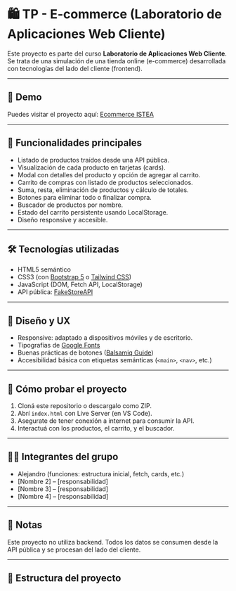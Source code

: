 # 🛍️ TP - E-commerce (Laboratorio de Aplicaciones Web Cliente)

Este proyecto es parte del curso **Laboratorio de Aplicaciones Web Cliente**. Se trata de una simulación de una tienda online (e-commerce) desarrollada con tecnologías del lado del cliente (frontend).

---
## 🔗 Demo

Puedes visitar el proyecto aquí: [Ecommerce ISTEA](https://alenovelli123.github.io/tp-ecommerce-labwebcliente/)

---

## 🚀 Funcionalidades principales

- Listado de productos traídos desde una API pública.
- Visualización de cada producto en tarjetas (cards).
- Modal con detalles del producto y opción de agregar al carrito.
- Carrito de compras con listado de productos seleccionados.
- Suma, resta, eliminación de productos y cálculo de totales.
- Botones para eliminar todo o finalizar compra.
- Buscador de productos por nombre.
- Estado del carrito persistente usando LocalStorage.
- Diseño responsive y accesible.

---

## 🛠️ Tecnologías utilizadas

- HTML5 semántico
- CSS3 (con [Bootstrap 5](https://getbootstrap.com/) o [Tailwind CSS](https://tailwindcss.com/))
- JavaScript (DOM, Fetch API, LocalStorage)
- API pública: [FakeStoreAPI](https://fakestoreapi.com/)

---

## 📐 Diseño y UX

- Responsive: adaptado a dispositivos móviles y de escritorio.
- Tipografías de [Google Fonts](https://fonts.google.com/)
- Buenas prácticas de botones ([Balsamiq Guide](https://balsamiq.com/learn/articles/button-design-best-practices/))
- Accesibilidad básica con etiquetas semánticas (`<main>`, `<nav>`, etc.)

---

## 🧪 Cómo probar el proyecto

1. Cloná este repositorio o descargalo como ZIP.
2. Abrí `index.html` con Live Server (en VS Code).
3. Asegurate de tener conexión a internet para consumir la API.
4. Interactuá con los productos, el carrito, y el buscador.

---

## 👨‍💻 Integrantes del grupo

- Alejandro (funciones: estructura inicial, fetch, cards, etc.)
- [Nombre 2] – [responsabilidad]
- [Nombre 3] – [responsabilidad]
- [Nombre 4] – [responsabilidad]

---

## 📝 Notas

Este proyecto no utiliza backend. Todos los datos se consumen desde la API pública y se procesan del lado del cliente.

---

## 📁 Estructura del proyecto

